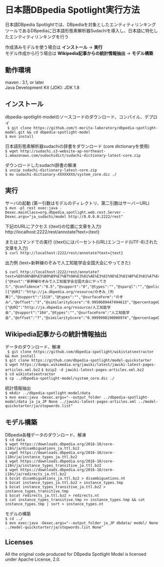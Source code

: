 # 日本語DBpedia Spotlight実行方法

日本語DBpedia Spotlightでは、DBpediaを対象としたエンティティリンキングツールであるDBpediaに日本語形態素解析器Sudachiを導入し、日本語に特化したエンティティリンキングを行う  

作成済みモデルを使う場合は  **インストール** → **実行**  
モデル作成から行う場合は  **Wikipedia記事からの統計情報抽出** → **モデル構築**  

## 動作環境

maven : 3.1, or later  
Java Development Kit (JDK): JDK 1.8


## インストール  

dbpedia-spotlight-modelのソースコードのダウンロード、コンパイル、デプロイ  
` $ git clone https://github.com/t-morita-laboratory/dbpedia-spotlight-model.git && cd dbpedia-spotlight-model`  
` $ mvn install `   

日本語形態素解析器sudachiの辞書をダウンロード (core dictionaryを使用)  
` $ wget http://sudachi.s3-website-ap-northeast-1.amazonaws.com/sudachidict/sudachi-dictionary-latest-core.zip `
  
ダウンロードしたsudachi辞書の解凍  
` $ unzip sudachi-dictionary-latest-core.zip `  
` $ mv sudachi-dictionary-XXXXXXXX/system_core.dic ./ ` 

## 実行  

サーバの起動 (第一引数はモデルのディレクトリ、第二引数はサーバーURL)  
` $ mvn -pl rest exec:java -Dexec.mainClass=org.dbpedia.spotlight.web.rest.Server -Dexec.args="ja_sudachi/model http://0.0.0.0:2222/rest" `    

下記のURLにアクセス ({text}の位置に文章を入力)  
http://localhost:2222/rest/annotate?text={text}  

またはコマンドでの実行 ({text}にはパーセント(URL)エンコード(UTF-8)された文章を入力)  
` $ curl http://localhost:2222/rest/annotate?text={text} `  

出力例 (text=新幹線のぞみで人工知能学会全国大会にやってきた)  
```
$ curl http://localhost:2222/rest/annotate?text=%E6%96%B0%E5%B9%B9%E7%B7%9A%E3%81%AE%E3%81%9E%E3%81%BF%E3%81%A7%E4%BA%BA%E5%B7%A5%E7%9F%A5%E8%83%BD%E5%AD%A6%E4%BC%9A%E5%85%A8%E5%9B%BD%E5%A4%A7%E4%BC%9A%E3%81%AB%E3%82%84%E3%81%A3%E3%81%A6%E3%81%8D%E3%81%9F
{"@text":"新幹線のぞみで人工知能学会全国大会にやってきた","@confidence":"0.5","@support":"0","@types":"","@sparql":"","@policy":"whitelist","Resources":[{"@URI":"http://ja.dbpedia.org/resource/のぞみ_(列車)","@support":"1518","@types":"","@surfaceForm":"のぞみ","@offset":"3","@similarityScore":"0.9950609447494613","@percentageOfSecondRank":"0.0017892842055981617"},{"@URI":"http://ja.dbpedia.org/resource/人工知能学会","@support":"104","@types":"","@surfaceForm":"人工知能学会","@offset":"7","@similarityScore":"0.9999998190000974","@percentageOfSecondRank":"0.0"}]}
```  



## Wikipedia記事からの統計情報抽出

データのダウンロード、解凍  
` $ git clone https://github.com/dbpedia-spotlight/wikistatsextractor && mvn install`  
` $ git clone https://github.com/dbpedia-spotlight/model-quickstarter `  
` $ wget https://dumps.wikimedia.org/jawiki/latest/jawiki-latest-pages-articles.xml.bz2 ` 
` $ bzip2 -d jawiki-latest-pages-articles.xml.bz2 `  
` $ cd wikistatsextractor `  
` $ cp ../dbpedia-spotlight-model/system_core.dic ./ `  

統計情報抽出  
` $ mkdir ../dbpedia-spotlight-model/data `  
` $ mvn exec:java -Dexec.args="--output_folder ../dbpedia-spotlight-model/data ja ja_JP None ../jawiki-latest-pages-articles.xml ../model-quickstarter/ja/stopwords.list" `  


## モデル構築

DBpedia各種データのダウンロード、解凍  
` $ cd data `  
` $ wget https://downloads.dbpedia.org/2016-10/core-i18n/ja/disambiguations_ja.ttl.bz2 `  
` $ wget https://downloads.dbpedia.org/2016-10/core-i18n/ja/instance_types_ja.ttl.bz2 `  
` $ wget https://downloads.dbpedia.org/2016-10/core-i18n/ja/instance_types_transitive_ja.ttl.bz2 `  
` $ wget https://downloads.dbpedia.org/2016-10/core-i18n/ja/redirects_ja.ttl.bz2 `  
` $ bzcat disambiguations_ja.ttl.bz2 > disambiguations.nt `  
` $ bzcat instance_types_ja.ttl.bz2 > instance_types.tmp `  
` $ bzcat instance_types_transitive_ja.ttl.bz2 > instance_types_transitive.tmp `  
` $ bzcat redirects_ja.ttl.bz2 > redirects.nt `  
` $ cat instance_types_transitive.tmp >> instance_types.tmp && cat instance_types.tmp | sort > instance_types.nt `  

モデルの構築  
` $ cd ../ `  
` $ mvn exec:java -Dexec.args="--output_folder ja_JP dbdata/ model/ None ../model-quickstarter/ja/stopwords.list None" `  


## Licenses  

All the original code produced for DBpedia Spotlight Model is licensed under Apache License, 2.0.
